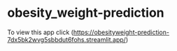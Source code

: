 # obesity_weight-prediction

To view this app click (https://obesityweight-prediction-7dx5bk2wvg5sbbdut6fohs.streamlit.app/)
